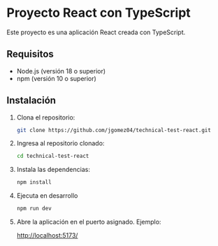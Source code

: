 # Proyecto React con TypeScript

Este proyecto es una aplicación React creada con TypeScript.

## Requisitos

- Node.js (versión 18 o superior)
- npm (versión 10 o superior)

## Instalación

1. Clona el repositorio:

   ```sh
   git clone https://github.com/jgomez04/technical-test-react.git
2. Ingresa al repositorio clonado:

    ```sh
    cd technical-test-react  
3. Instala las dependencias:
    ```sh
    npm install
4. Ejecuta en desarrollo
    ```sh
    npm run dev
5. Abre la aplicación en el puerto asignado. Ejemplo:

    [http://localhost:5173/](URL)


